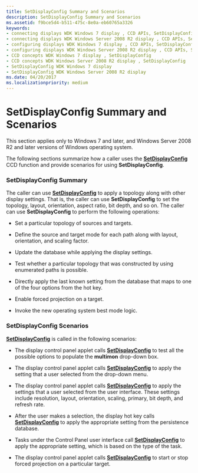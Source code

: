```yaml
---
title: SetDisplayConfig Summary and Scenarios
description: SetDisplayConfig Summary and Scenarios
ms.assetid: f9bce5d4-b511-475c-8e0a-eb60765a3326
keywords:
- connecting displays WDK Windows 7 display , CCD APIs, SetDisplayConfig
- connecting displays WDK Windows Server 2008 R2 display , CCD APIs, SetDisplayConfig
- configuring displays WDK Windows 7 display , CCD APIs, SetDisplayConfig
- configuring displays WDK Windows Server 2008 R2 display , CCD APIs, SetDisplayConfig
- CCD concepts WDK Windows 7 display , SetDisplayConfig
- CCD concepts WDK Windows Server 2008 R2 display , SetDisplayConfig
- SetDisplayConfig WDK Windows 7 display
- SetDisplayConfig WDK Windows Server 2008 R2 display
ms.date: 04/20/2017
ms.localizationpriority: medium
---
```


# SetDisplayConfig Summary and Scenarios


This section applies only to Windows 7 and later, and Windows Server 2008 R2 and later versions of Windows operating system.

The following sections summarize how a caller uses the [**SetDisplayConfig**](https://msdn.microsoft.com/library/windows/hardware/ff569533) CCD function and provide scenarios for using **SetDisplayConfig**.

### <span id="setdisplayconfig_summary"></span><span id="SETDISPLAYCONFIG_SUMMARY"></span>SetDisplayConfig Summary

The caller can use [**SetDisplayConfig**](https://msdn.microsoft.com/library/windows/hardware/ff569533) to apply a topology along with other display settings. That is, the caller can use **SetDisplayConfig** to set the topology, layout, orientation, aspect ratio, bit depth, and so on. The caller can use **SetDisplayConfig** to perform the following operations:

-   Set a particular topology of sources and targets.

-   Define the source and target mode for each path along with layout, orientation, and scaling factor.

-   Update the database while applying the display settings.

-   Test whether a particular topology that was constructed by using enumerated paths is possible.

-   Directly apply the last known setting from the database that maps to one of the four options from the hot key.

-   Enable forced projection on a target.

-   Invoke the new operating system best mode logic.

### <span id="setdisplayconfig_scenarios"></span><span id="SETDISPLAYCONFIG_SCENARIOS"></span>SetDisplayConfig Scenarios

[**SetDisplayConfig**](https://msdn.microsoft.com/library/windows/hardware/ff569533) is called in the following scenarios:

-   The display control panel applet calls [**SetDisplayConfig**](https://msdn.microsoft.com/library/windows/hardware/ff569533) to test all the possible options to populate the **multimon** drop-down box.

-   The display control panel applet calls [**SetDisplayConfig**](https://msdn.microsoft.com/library/windows/hardware/ff569533) to apply the setting that a user selected from the drop-down menu.

-   The display control panel applet calls [**SetDisplayConfig**](https://msdn.microsoft.com/library/windows/hardware/ff569533) to apply the settings that a user selected from the user interface. These settings include resolution, layout, orientation, scaling, primary, bit depth, and refresh rate.

-   After the user makes a selection, the display hot key calls [**SetDisplayConfig**](https://msdn.microsoft.com/library/windows/hardware/ff569533) to apply the appropriate setting from the persistence database.

-   Tasks under the Control Panel user interface call [**SetDisplayConfig**](https://msdn.microsoft.com/library/windows/hardware/ff569533) to apply the appropriate setting, which is based on the type of the task.

-   The display control panel applet calls [**SetDisplayConfig**](https://msdn.microsoft.com/library/windows/hardware/ff569533) to start or stop forced projection on a particular target.

 

 





